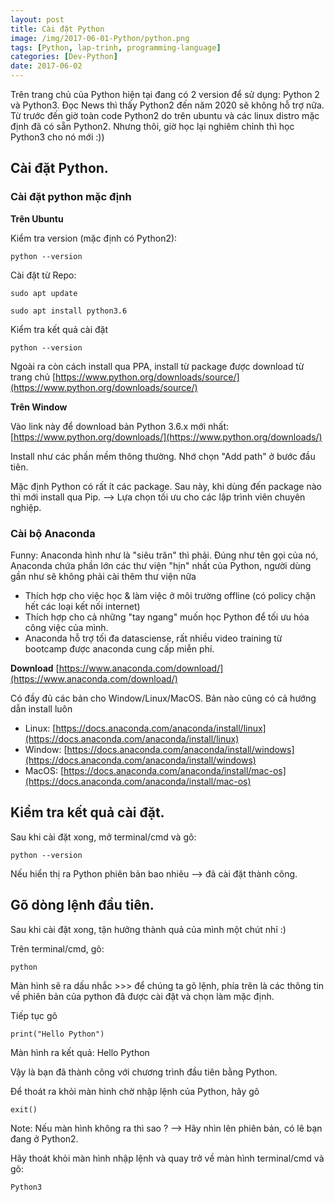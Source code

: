 ```yaml
---
layout: post
title: Cài đặt Python
image: /img/2017-06-01-Python/python.png
tags: [Python, lap-trinh, programming-language]
categories: [Dev-Python]
date: 2017-06-02
---
```



Trên trang chủ của Python hiện tại đang có 2 version để sử dụng: Python 2 và Python3. Đọc News thì thấy Python2 đến năm 2020 sẽ không hỗ trợ nữa. Từ trước đến giờ toàn code Python2 do trên ubuntu và các linux distro mặc định đã có sẵn Python2. Nhưng thôi, giờ học lại nghiêm chỉnh thì học Python3 cho nó mới :))


## Cài đặt Python.

### Cài đặt python mặc định


**Trên Ubuntu**

Kiểm tra version (mặc định có Python2): 
```
python --version
```

Cài đặt từ Repo:
```
sudo apt update

sudo apt install python3.6
```

Kiểm tra kết quả cài đặt
```
python --version
```

Ngoài ra còn cách install qua PPA, install từ package được download từ trang chủ
[https://www.python.org/downloads/source/](https://www.python.org/downloads/source/)

**Trên Window**

Vào link này để download bản Python 3.6.x mới nhất:
[https://www.python.org/downloads/](https://www.python.org/downloads/)

Install như các phần mềm thông thường. Nhớ chọn "Add path" ở bước đầu tiên.



Mặc định Python có rất ít các package. Sau này, khi dùng đến package nào thì mới install qua Pip. --> Lựa chọn tối ưu cho các lập trình viên chuyên nghiệp.

### Cài bộ Anaconda
Funny: Anaconda hình như là "siêu trăn" thì phải.
Đúng như tên gọi của nó, Anaconda chứa phần lớn các thư viện "hịn" nhất của Python, người dùng gần như sẽ không phải cài thêm thư viện nữa
- Thích hợp cho việc học & làm việc ở môi trường offline (có policy chặn hết các loại kết nối internet)
- Thích hợp cho cả những "tay ngang" muốn học Python để tối ưu hóa công việc của mình.
- Anaconda hỗ trợ tối đa datasciense, rất nhiều video training từ bootcamp được anaconda cung cấp miễn phí.

**Download**
[https://www.anaconda.com/download/](https://www.anaconda.com/download/)

Có đầy đủ các bản cho Window/Linux/MacOS. 
Bản nào cũng có cả hướng dẫn install luôn
- Linux: [https://docs.anaconda.com/anaconda/install/linux](https://docs.anaconda.com/anaconda/install/linux)
- Window: [https://docs.anaconda.com/anaconda/install/windows](https://docs.anaconda.com/anaconda/install/windows)
- MacOS: [https://docs.anaconda.com/anaconda/install/mac-os](https://docs.anaconda.com/anaconda/install/mac-os)

## Kiểm tra kết quả cài đặt.

Sau khi cài đặt xong, mở terminal/cmd và gõ:
```
python --version
```

Nếu hiển thị ra Python phiên bản bao nhiêu --> đã cài đặt thành công.

## Gõ dòng lệnh đầu tiên.

Sau khi cài đặt xong, tận hưởng thành quả của mình một chút nhỉ :)

Trên terminal/cmd, gõ:

```
python
```

Màn hình sẽ ra dấu nhắc >>> để chúng ta gõ lệnh, phía trên là các thông tin về phiên bản của python đã được cài đặt và chọn làm mặc định.

Tiếp tục gõ

```
print("Hello Python")
```

Màn hình ra kết quả: Hello Python

Vậy là bạn đã thành công với chương trình đầu tiên bằng Python.

Để thoát ra khỏi màn hình chờ nhập lệnh của Python, hãy gõ 

```
exit()
```


Note: 
Nếu màn hình không ra thì sao ? --> Hãy nhìn lên phiên bản, có lẽ bạn đang ở Python2.

Hãy thoát khỏi màn hình nhập lệnh và quay trở về màn hình terminal/cmd và gõ:

```
Python3
```
